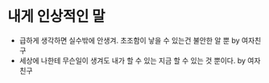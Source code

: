 # 내게 인상적인 말

* 급하게 생각하면 실수밖에 안생겨. 초조함이 낳을 수 있는건 불안한 알 뿐 by 여자친구
* 세상에 나한테 무슨일이 생겨도 내가 할 수 있는 지금 할 수 있는 것 뿐이다. by 여자친구
